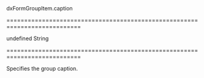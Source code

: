 <!--id-->dxFormGroupItem.caption<!--/id-->
===========================================================================
<!--default-->undefined<!--/default-->
<!--type-->String<!--/type-->
===========================================================================

<!--shortDescription-->
Specifies the group caption.
<!--/shortDescription-->

<!--fullDescription-->

<!--/fullDescription-->
